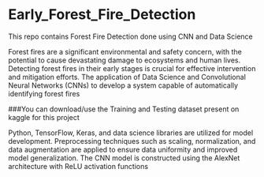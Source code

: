 # Early_Forest_Fire_Detection
This repo contains Forest Fire Detection done using CNN and Data Science


Forest fires are a significant environmental and safety concern, with the potential to cause devastating damage to ecosystems and human lives. Detecting forest fires in their early stages is crucial for effective intervention and mitigation efforts. The application of Data Science and Convolutional Neural Networks (CNNs) to develop a system capable of automatically identifying forest fires

###You can download/use the Training and Testing dataset present on kaggle for this project  

Python, TensorFlow, Keras, and data science libraries are utilized for model development. Preprocessing techniques such as scaling, normalization, and data augmentation are applied to ensure data uniformity and improved model generalization. The CNN model is constructed using the AlexNet architecture with ReLU activation functions

